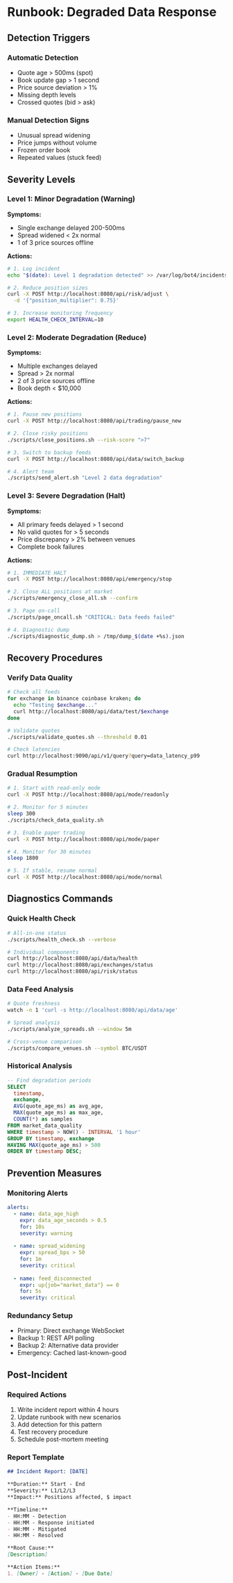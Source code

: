 # Runbook: Degraded Data Response

## Detection Triggers

### Automatic Detection
- Quote age > 500ms (spot)
- Book update gap > 1 second
- Price source deviation > 1%
- Missing depth levels
- Crossed quotes (bid > ask)

### Manual Detection Signs
- Unusual spread widening
- Price jumps without volume
- Frozen order book
- Repeated values (stuck feed)

## Severity Levels

### Level 1: Minor Degradation (Warning)
**Symptoms:**
- Single exchange delayed 200-500ms
- Spread widened < 2x normal
- 1 of 3 price sources offline

**Actions:**
```bash
# 1. Log incident
echo "$(date): Level 1 degradation detected" >> /var/log/bot4/incidents.log

# 2. Reduce position sizes
curl -X POST http://localhost:8080/api/risk/adjust \
  -d '{"position_multiplier": 0.75}'

# 3. Increase monitoring frequency
export HEALTH_CHECK_INTERVAL=10
```

### Level 2: Moderate Degradation (Reduce)
**Symptoms:**
- Multiple exchanges delayed
- Spread > 2x normal
- 2 of 3 price sources offline
- Book depth < $10,000

**Actions:**
```bash
# 1. Pause new positions
curl -X POST http://localhost:8080/api/trading/pause_new

# 2. Close risky positions
./scripts/close_positions.sh --risk-score ">7"

# 3. Switch to backup feeds
curl -X POST http://localhost:8080/api/data/switch_backup

# 4. Alert team
./scripts/send_alert.sh "Level 2 data degradation"
```

### Level 3: Severe Degradation (Halt)
**Symptoms:**
- All primary feeds delayed > 1 second
- No valid quotes for > 5 seconds
- Price discrepancy > 2% between venues
- Complete book failures

**Actions:**
```bash
# 1. IMMEDIATE HALT
curl -X POST http://localhost:8080/api/emergency/stop

# 2. Close ALL positions at market
./scripts/emergency_close_all.sh --confirm

# 3. Page on-call
./scripts/page_oncall.sh "CRITICAL: Data feeds failed"

# 4. Diagnostic dump
./scripts/diagnostic_dump.sh > /tmp/dump_$(date +%s).json
```

## Recovery Procedures

### Verify Data Quality
```bash
# Check all feeds
for exchange in binance coinbase kraken; do
  echo "Testing $exchange..."
  curl http://localhost:8080/api/data/test/$exchange
done

# Validate quotes
./scripts/validate_quotes.sh --threshold 0.01

# Check latencies
curl http://localhost:9090/api/v1/query?query=data_latency_p99
```

### Gradual Resumption
```bash
# 1. Start with read-only mode
curl -X POST http://localhost:8080/api/mode/readonly

# 2. Monitor for 5 minutes
sleep 300
./scripts/check_data_quality.sh

# 3. Enable paper trading
curl -X POST http://localhost:8080/api/mode/paper

# 4. Monitor for 30 minutes
sleep 1800

# 5. If stable, resume normal
curl -X POST http://localhost:8080/api/mode/normal
```

## Diagnostics Commands

### Quick Health Check
```bash
# All-in-one status
./scripts/health_check.sh --verbose

# Individual components
curl http://localhost:8080/api/data/health
curl http://localhost:8080/api/exchanges/status
curl http://localhost:8080/api/risk/status
```

### Data Feed Analysis
```bash
# Quote freshness
watch -n 1 'curl -s http://localhost:8080/api/data/age'

# Spread analysis
./scripts/analyze_spreads.sh --window 5m

# Cross-venue comparison
./scripts/compare_venues.sh --symbol BTC/USDT
```

### Historical Analysis
```sql
-- Find degradation periods
SELECT 
  timestamp,
  exchange,
  AVG(quote_age_ms) as avg_age,
  MAX(quote_age_ms) as max_age,
  COUNT(*) as samples
FROM market_data_quality
WHERE timestamp > NOW() - INTERVAL '1 hour'
GROUP BY timestamp, exchange
HAVING MAX(quote_age_ms) > 500
ORDER BY timestamp DESC;
```

## Prevention Measures

### Monitoring Alerts
```yaml
alerts:
  - name: data_age_high
    expr: data_age_seconds > 0.5
    for: 10s
    severity: warning
    
  - name: spread_widening
    expr: spread_bps > 50
    for: 1m
    severity: critical
    
  - name: feed_disconnected
    expr: up{job="market_data"} == 0
    for: 5s
    severity: critical
```

### Redundancy Setup
- Primary: Direct exchange WebSocket
- Backup 1: REST API polling
- Backup 2: Alternative data provider
- Emergency: Cached last-known-good

## Post-Incident

### Required Actions
1. Write incident report within 4 hours
2. Update runbook with new scenarios
3. Add detection for this pattern
4. Test recovery procedure
5. Schedule post-mortem meeting

### Report Template
```markdown
## Incident Report: [DATE]

**Duration:** Start - End  
**Severity:** L1/L2/L3  
**Impact:** Positions affected, $ impact  

**Timeline:**
- HH:MM - Detection
- HH:MM - Response initiated
- HH:MM - Mitigated
- HH:MM - Resolved

**Root Cause:**
[Description]

**Action Items:**
1. [Owner] - [Action] - [Due Date]
```